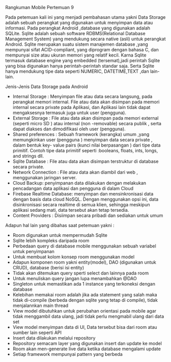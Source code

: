 Rangkuman Mobile Pertemuan 9

Pada petemuan kali ini yang menjadi pembahasan utama yakni Data Storage adalah sebuah perangkat yang digunakan untuk menyimpan data atau informasi. 
Pada perangkat Android ,database yang digunakan adalah SQLite. Sqlite adalah sebuah software RDBMS(Relational Database Management System)  yang mendukung 
secara native (asli) untuk perangkat Android. Sqlite merupakan suatu sistem manajemen database ,yang mempunyai sifat ACID-compliant, yang diprogram dengan 
bahasa C, dan mempunyai  size atau ukuran memori yang relatif kecil. Karna Sqlite termasuk database engine yang embedded (tersemat),jadi perintah Sqlite  
yang bisa digunakan hanya perintah-perintah standar saja. Serta Sqlite hanya mendukung tipe data seperti NUMERIC, DATETIME,TEXT ,dan lain-lain. 

Jenis-Jenis Data Storage pada Android 
- Internal Storage : Menyimpan file atau data secara langsung, pada perangkat memori internal. File atau data akan disimpan pada memori internal secara private  pada Aplikasi, dan Aplikasi lain tidak dapat mengaksesnya termasuk juga untuk user (pengguna).  
- External Storage : File atau data akan disimpan pada memori external (seperti micro SD ) atau internal (non -removable) secara publik , serta dapat diakses dan dimodifikasi oleh user (pengguna).
- Shared preferences : Sebuah framework (kerangka) umum ,yang memungkinkan user (pengguna ) menyimpan data secara private , dalam bentuk key- value pairs (kunci nilai berpasangan ) dari tipe data primitif. Contoh tipe data primitif seperti :booleans, floats, ints, longs, and strings dll.
- Sqlite Database : File atau data akan disimpan terstruktur di database secara private.
- Network Connection :  File atau data akan diambil dari web , menggunakan jaringan server.
- Cloud Backup: penyimpanan data dilakukan dengan melakukan pencadangan data aplikasi dan pengguna di dalam Cloud
- Firebase Realtime Database: menyimpan dan mensinkronisasi data dengan basis data cloud NoSQL. Dengan menggunakan opsi ini, data disinkronisasi secara realtime di semua klien, sehingga meskipun aplikasi sedang mati, data tersebut akan tetap tersedia.
- Content Providers : Disiimpan secara pribadi dan sediakan untuk umum

Adapun hal lain yang dibahas saat petemuan yakni :
- Room digunakan untuk mempermudah Sqlite
- Sqlite lebih kompleks daripada room
- Perbedaan query di database mobile menggunakan sebuah variabel untuk penyimpanan
- Untuk membuat kolom konsep room menggunakan model
- Adapun komponen room yakni entity(model), DAO (digunakan untuk CRUD), database (berisi isi entity)
- Tidak akan ditemukan query sperti select dan lainnya pada room
- Untuk menuliskan query jangan lupa menambahkan @DAO
- Singleton untuk memastikan ada 1 instance yang terkoneksi dengan database
- Kelebihan memakai room adalah jika ada statement yang salah maka tidak di-compile (berbeda dengan sqlite yang tetap di compile), tidak menjalannkan main thread
- View model dibutuhkan untuk perubahan orientasi pada mobile agar tidak menggambil data ulang, jadi tidak perlu mengmabil ulang dari data set
- View model menyimpan data di UI, Data tersebut bisa dari room atau sumber lain seperti API
- Insert data dilakukan melalui repository
- Repository semacam layer yang digunakan insert dan update ke model
- Room akan men-generate live data ketika database mengalami update
- Setiap framework mempunyai pattern yang berbeda
